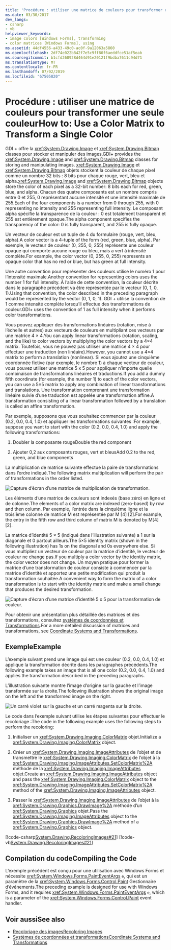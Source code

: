 ```yaml
---
title: 'Procédure : utiliser une matrice de couleurs pour transformer une seule couleur'
ms.date: 03/30/2017
dev_langs:
- csharp
- vb
helpviewer_keywords:
- image colors [Windows Forms], transforming
- color matrices [Windows Forms], using
ms.assetid: 44df4556-a433-49c0-ac0f-9a12063a5860
ms.openlocfilehash: 2df74e022b842f7e5c9ff80f6aeddfce51af5eab
ms.sourcegitcommit: b1cfd260928d464d91e20121f9bdba7611c94d71
ms.translationtype: MT
ms.contentlocale: fr-FR
ms.lasthandoff: 07/02/2019
ms.locfileid: "67505820"
---
```

# <a name="how-to-use-a-color-matrix-to-transform-a-single-color"></a><span data-ttu-id="6f241-102">Procédure : utiliser une matrice de couleurs pour transformer une seule couleur</span><span class="sxs-lookup"><span data-stu-id="6f241-102">How to: Use a Color Matrix to Transform a Single Color</span></span>
<span data-ttu-id="6f241-103">GDI + offre la <xref:System.Drawing.Image> et <xref:System.Drawing.Bitmap> classes pour stocker et manipuler des images.</span><span class="sxs-lookup"><span data-stu-id="6f241-103">GDI+ provides the <xref:System.Drawing.Image> and <xref:System.Drawing.Bitmap> classes for storing and manipulating images.</span></span> <span data-ttu-id="6f241-104"><xref:System.Drawing.Image> et <xref:System.Drawing.Bitmap> objets stockent la couleur de chaque pixel comme un nombre 32 bits : 8 bits pour chaque rouge, vert, bleu et alpha.</span><span class="sxs-lookup"><span data-stu-id="6f241-104"><xref:System.Drawing.Image> and <xref:System.Drawing.Bitmap> objects store the color of each pixel as a 32-bit number: 8 bits each for red, green, blue, and alpha.</span></span> <span data-ttu-id="6f241-105">Chacun des quatre composants est un nombre compris entre 0 et 255, 0 représentant aucune intensité et une intensité maximale de 255.</span><span class="sxs-lookup"><span data-stu-id="6f241-105">Each of the four components is a number from 0 through 255, with 0 representing no intensity and 255 representing full intensity.</span></span> <span data-ttu-id="6f241-106">Le composant alpha spécifie la transparence de la couleur : 0 est totalement transparent et 255 est entièrement opaque.</span><span class="sxs-lookup"><span data-stu-id="6f241-106">The alpha component specifies the transparency of the color: 0 is fully transparent, and 255 is fully opaque.</span></span>  
  
 <span data-ttu-id="6f241-107">Un vecteur de couleur est un tuple de 4 du formulaire (rouge, vert, bleu, alpha).</span><span class="sxs-lookup"><span data-stu-id="6f241-107">A color vector is a 4-tuple of the form (red, green, blue, alpha).</span></span> <span data-ttu-id="6f241-108">Par exemple, le vecteur de couleur (0, 255, 0, 255) représente une couleur opaque qui comporte aucune rouge ou bleu, mais a vert à intensité complète.</span><span class="sxs-lookup"><span data-stu-id="6f241-108">For example, the color vector (0, 255, 0, 255) represents an opaque color that has no red or blue, but has green at full intensity.</span></span>  
  
 <span data-ttu-id="6f241-109">Une autre convention pour représenter des couleurs utilise le numéro 1 pour l’intensité maximale.</span><span class="sxs-lookup"><span data-stu-id="6f241-109">Another convention for representing colors uses the number 1 for full intensity.</span></span> <span data-ttu-id="6f241-110">À l’aide de cette convention, la couleur décrite dans le paragraphe précédent va être représentée par le vecteur (0, 1, 0, 1).</span><span class="sxs-lookup"><span data-stu-id="6f241-110">Using that convention, the color described in the preceding paragraph would be represented by the vector (0, 1, 0, 1).</span></span> <span data-ttu-id="6f241-111">GDI + utilise la convention de 1 comme intensité complète lorsqu’il effectue des transformations de couleur.</span><span class="sxs-lookup"><span data-stu-id="6f241-111">GDI+ uses the convention of 1 as full intensity when it performs color transformations.</span></span>  
  
 <span data-ttu-id="6f241-112">Vous pouvez appliquer des transformations linéaires (rotation, mise à l’échelle et autres) aux vecteurs de couleurs en multipliant ces vecteurs par une matrice 4 × 4.</span><span class="sxs-lookup"><span data-stu-id="6f241-112">You can apply linear transformations (rotation, scaling, and the like) to color vectors by multiplying the color vectors by a 4×4 matrix.</span></span> <span data-ttu-id="6f241-113">Toutefois, vous ne pouvez pas utiliser une matrice 4 × 4 pour effectuer une traduction (non linéaire).</span><span class="sxs-lookup"><span data-stu-id="6f241-113">However, you cannot use a 4×4 matrix to perform a translation (nonlinear).</span></span> <span data-ttu-id="6f241-114">Si vous ajoutez une cinquième coordonnée fictive (par exemple, le nombre 1) à chaque vecteur de couleur, vous pouvez utiliser une matrice 5 x 5 pour appliquer n’importe quelle combinaison de transformations linéaires et traductions.</span><span class="sxs-lookup"><span data-stu-id="6f241-114">If you add a dummy fifth coordinate (for example, the number 1) to each of the color vectors, you can use a 5×5 matrix to apply any combination of linear transformations and translations.</span></span> <span data-ttu-id="6f241-115">Une transformation comprenant une transformation linéaire suivie d’une traduction est appelée une transformation affine.</span><span class="sxs-lookup"><span data-stu-id="6f241-115">A transformation consisting of a linear transformation followed by a translation is called an affine transformation.</span></span>  
  
 <span data-ttu-id="6f241-116">Par exemple, supposons que vous souhaitez commencer par la couleur (0.2, 0.0, 0.4, 1.0) et appliquer les transformations suivantes :</span><span class="sxs-lookup"><span data-stu-id="6f241-116">For example, suppose you want to start with the color (0.2, 0.0, 0.4, 1.0) and apply the following transformations:</span></span>  
  
1. <span data-ttu-id="6f241-117">Doubler la composante rouge</span><span class="sxs-lookup"><span data-stu-id="6f241-117">Double the red component</span></span>  
  
2. <span data-ttu-id="6f241-118">Ajouter 0,2 aux composants rouges, vert et bleus</span><span class="sxs-lookup"><span data-stu-id="6f241-118">Add 0.2 to the red, green, and blue components</span></span>  
  
 <span data-ttu-id="6f241-119">La multiplication de matrice suivante effectue la paire de transformations dans l’ordre indiqué.</span><span class="sxs-lookup"><span data-stu-id="6f241-119">The following matrix multiplication will perform the pair of transformations in the order listed.</span></span>  
  
 ![Capture d’écran d’une matrice de multiplication de transformation.](./media/how-to-use-a-color-matrix-to-transform-a-single-color/multiplication-color-matrix.gif)
  
 <span data-ttu-id="6f241-121">Les éléments d’une matrice de couleurs sont indexés (base zéro) en ligne et de colonne.</span><span class="sxs-lookup"><span data-stu-id="6f241-121">The elements of a color matrix are indexed (zero-based) by row and then column.</span></span> <span data-ttu-id="6f241-122">Par exemple, l’entrée dans la cinquième ligne et la troisième colonne de matrice M est représentée par M [4] [2].</span><span class="sxs-lookup"><span data-stu-id="6f241-122">For example, the entry in the fifth row and third column of matrix M is denoted by M[4][2].</span></span>  
  
 <span data-ttu-id="6f241-123">La matrice d’identité 5 × 5 (indiqué dans l’illustration suivante) a 1 sur la diagonale et 0 partout ailleurs.</span><span class="sxs-lookup"><span data-stu-id="6f241-123">The 5×5 identity matrix (shown in the following illustration) has 1s on the diagonal and 0s everywhere else.</span></span> <span data-ttu-id="6f241-124">Si vous multipliez un vecteur de couleur par la matrice d’identité, le vecteur de couleur ne change pas.</span><span class="sxs-lookup"><span data-stu-id="6f241-124">If you multiply a color vector by the identity matrix, the color vector does not change.</span></span> <span data-ttu-id="6f241-125">Un moyen pratique pour former la matrice d’une transformation de couleur consiste à commencer par la matrice d’identité et apportez une petite modification qui produit la transformation souhaitée.</span><span class="sxs-lookup"><span data-stu-id="6f241-125">A convenient way to form the matrix of a color transformation is to start with the identity matrix and make a small change that produces the desired transformation.</span></span>  
  
 ![Capture d’écran d’une matrice d’identité 5 x 5 pour la transformation de couleur.](./media/how-to-use-a-color-matrix-to-transform-a-single-color/5x5-identity-matrix-color-transformation.gif)  
  
 <span data-ttu-id="6f241-127">Pour obtenir une présentation plus détaillée des matrices et des transformations, consultez [systèmes de coordonnées et Transformations](coordinate-systems-and-transformations.md).</span><span class="sxs-lookup"><span data-stu-id="6f241-127">For a more detailed discussion of matrices and transformations, see [Coordinate Systems and Transformations](coordinate-systems-and-transformations.md).</span></span>  
  
## <a name="example"></a><span data-ttu-id="6f241-128">Exemple</span><span class="sxs-lookup"><span data-stu-id="6f241-128">Example</span></span>  
 <span data-ttu-id="6f241-129">L’exemple suivant prend une image qui est une couleur (0.2, 0.0, 0.4, 1.0) et applique la transformation décrite dans les paragraphes précédents.</span><span class="sxs-lookup"><span data-stu-id="6f241-129">The following example takes an image that is all one color (0.2, 0.0, 0.4, 1.0) and applies the transformation described in the preceding paragraphs.</span></span>  
  
 <span data-ttu-id="6f241-130">L’illustration suivante montre l’image d’origine sur la gauche et l’image transformée sur la droite.</span><span class="sxs-lookup"><span data-stu-id="6f241-130">The following illustration shows the original image on the left and the transformed image on the right.</span></span>  
  
 ![Un carré violet sur la gauche et un carré magenta sur la droite.](./media/how-to-use-a-color-matrix-to-transform-a-single-color/color-transformation.png)  
  
 <span data-ttu-id="6f241-132">Le code dans l’exemple suivant utilise les étapes suivantes pour effectuer le recoloriage :</span><span class="sxs-lookup"><span data-stu-id="6f241-132">The code in the following example uses the following steps to perform the recoloring:</span></span>  
  
1. <span data-ttu-id="6f241-133">Initialiser un <xref:System.Drawing.Imaging.ColorMatrix> objet.</span><span class="sxs-lookup"><span data-stu-id="6f241-133">Initialize a <xref:System.Drawing.Imaging.ColorMatrix> object.</span></span>  
  
2. <span data-ttu-id="6f241-134">Créer un <xref:System.Drawing.Imaging.ImageAttributes> de l’objet et de transmettre le <xref:System.Drawing.Imaging.ColorMatrix> de l’objet à la <xref:System.Drawing.Imaging.ImageAttributes.SetColorMatrix%2A> méthode de la <xref:System.Drawing.Imaging.ImageAttributes> objet.</span><span class="sxs-lookup"><span data-stu-id="6f241-134">Create an <xref:System.Drawing.Imaging.ImageAttributes> object and pass the <xref:System.Drawing.Imaging.ColorMatrix> object to the <xref:System.Drawing.Imaging.ImageAttributes.SetColorMatrix%2A> method of the <xref:System.Drawing.Imaging.ImageAttributes> object.</span></span>  
  
3. <span data-ttu-id="6f241-135">Passer le <xref:System.Drawing.Imaging.ImageAttributes> de l’objet à la <xref:System.Drawing.Graphics.DrawImage%2A> méthode d’un <xref:System.Drawing.Graphics> objet.</span><span class="sxs-lookup"><span data-stu-id="6f241-135">Pass the <xref:System.Drawing.Imaging.ImageAttributes> object to the <xref:System.Drawing.Graphics.DrawImage%2A> method of a <xref:System.Drawing.Graphics> object.</span></span>  
  
 [!code-csharp[System.Drawing.RecoloringImages#21](~/samples/snippets/csharp/VS_Snippets_Winforms/System.Drawing.RecoloringImages/CS/Class1.cs#21)]
 [!code-vb[System.Drawing.RecoloringImages#21](~/samples/snippets/visualbasic/VS_Snippets_Winforms/System.Drawing.RecoloringImages/VB/Class1.vb#21)]  
  
## <a name="compiling-the-code"></a><span data-ttu-id="6f241-136">Compilation du code</span><span class="sxs-lookup"><span data-stu-id="6f241-136">Compiling the Code</span></span>  
 <span data-ttu-id="6f241-137">L’exemple précédent est conçu pour une utilisation avec Windows Forms et nécessite <xref:System.Windows.Forms.PaintEventArgs> `e`, qui est un paramètre de la <xref:System.Windows.Forms.Control.Paint> Gestionnaire d’événements.</span><span class="sxs-lookup"><span data-stu-id="6f241-137">The preceding example is designed for use with Windows Forms, and it requires <xref:System.Windows.Forms.PaintEventArgs> `e`, which is a parameter of the <xref:System.Windows.Forms.Control.Paint> event handler.</span></span>  
  
## <a name="see-also"></a><span data-ttu-id="6f241-138">Voir aussi</span><span class="sxs-lookup"><span data-stu-id="6f241-138">See also</span></span>

- [<span data-ttu-id="6f241-139">Recoloriage des images</span><span class="sxs-lookup"><span data-stu-id="6f241-139">Recoloring Images</span></span>](recoloring-images.md)
- [<span data-ttu-id="6f241-140">Systèmes de coordonnées et transformations</span><span class="sxs-lookup"><span data-stu-id="6f241-140">Coordinate Systems and Transformations</span></span>](coordinate-systems-and-transformations.md)

